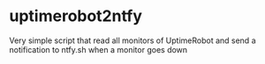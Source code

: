 # uptimerobot2ntfy
Very simple script that read all monitors of UptimeRobot and send a notification to ntfy.sh when a monitor goes down

